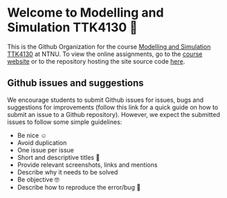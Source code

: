 # Welcome to Modelling and Simulation TTK4130 👋

This is the Github Organization for the course [Modelling and Simulation TTK4130](https://www.ntnu.edu/studies/courses/TTK4130#tab=omEmnet) at NTNU. To view the online assignments, go to the [course website](https://ttk4130.github.io) or to the repository hosting the site source code [here](https://github.com/ttk4130/ttk4130.github.io).

## Github issues and suggestions

We encourage students to submit Github issues for issues, bugs and suggestions for improvements (follow this link for a quick guide on how to submit an issue to a Github repository). However, we expect the submitted issues to follow some simple guidelines:

  - Be nice ☺️
  - Avoid duplication
  - One issue per issue
  - Short and descriptive titles 🤏
  - Provide relevant screenshots, links and mentions
  - Describe why it needs to be solved
  - Be objective 🤓
  - Describe how to reproduce the error/bug 🐛

